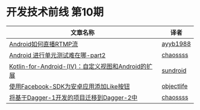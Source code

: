 # 开发技术前线 第10期

| 文章名称 |   译者  | 
|---------|--------|
| [Android如何直播RTMP流](issue-10/Android如何直播RTMP流.md)  | [ayyb1988](https://github.com/ayyb1988)      |
| [Android 进行单元测试难在哪-part2](issue-10/Android进行单元测试难在哪-part2.md)  | [chaossss](https://github.com/chaossss)|
| [Kotlin-for-Android-(IV)：自定义视图和Android的扩展](issue-10/Kotlin-for-Android-(IV)：自定义视图和Android的扩展.md)  | [sundroid](https://github.com/sundroid)      |
| [使用Facebook-SDK为安卓应用添加Like按钮](issue-10/使用Facebook-SDK为安卓应用添加Like按钮.md)  | [objectlife](https://github.com/objectlife)|
| [将基于Dagger-1开发的项目迁移到Dagger-2中](issue-10/将基于Dagger-1开发的项目迁移到Dagger-2中.md)  | [chaossss](https://github.com/chaossss)     |
